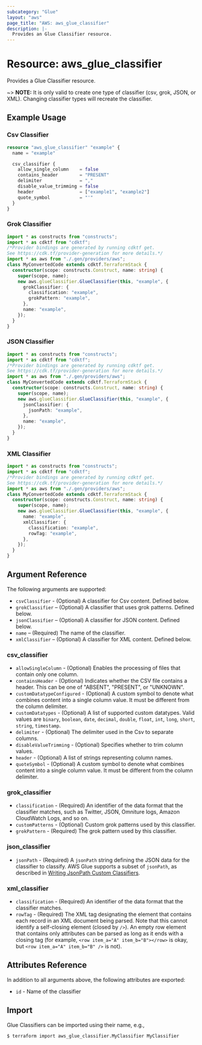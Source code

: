 ```yaml
---
subcategory: "Glue"
layout: "aws"
page_title: "AWS: aws_glue_classifier"
description: |-
  Provides an Glue Classifier resource.
---
```


# Resource: aws_glue_classifier

Provides a Glue Classifier resource.

~> **NOTE:** It is only valid to create one type of classifier (csv, grok, JSON, or XML). Changing classifier types will recreate the classifier.

## Example Usage

### Csv Classifier

```terraform
resource "aws_glue_classifier" "example" {
  name = "example"

  csv_classifier {
    allow_single_column    = false
    contains_header        = "PRESENT"
    delimiter              = ","
    disable_value_trimming = false
    header                 = ["example1", "example2"]
    quote_symbol           = "'"
  }
}
```

### Grok Classifier

```typescript
import * as constructs from "constructs";
import * as cdktf from "cdktf";
/*Provider bindings are generated by running cdktf get.
See https://cdk.tf/provider-generation for more details.*/
import * as aws from "./.gen/providers/aws";
class MyConvertedCode extends cdktf.TerraformStack {
  constructor(scope: constructs.Construct, name: string) {
    super(scope, name);
    new aws.glueClassifier.GlueClassifier(this, "example", {
      grokClassifier: {
        classification: "example",
        grokPattern: "example",
      },
      name: "example",
    });
  }
}

```

### JSON Classifier

```typescript
import * as constructs from "constructs";
import * as cdktf from "cdktf";
/*Provider bindings are generated by running cdktf get.
See https://cdk.tf/provider-generation for more details.*/
import * as aws from "./.gen/providers/aws";
class MyConvertedCode extends cdktf.TerraformStack {
  constructor(scope: constructs.Construct, name: string) {
    super(scope, name);
    new aws.glueClassifier.GlueClassifier(this, "example", {
      jsonClassifier: {
        jsonPath: "example",
      },
      name: "example",
    });
  }
}

```

### XML Classifier

```typescript
import * as constructs from "constructs";
import * as cdktf from "cdktf";
/*Provider bindings are generated by running cdktf get.
See https://cdk.tf/provider-generation for more details.*/
import * as aws from "./.gen/providers/aws";
class MyConvertedCode extends cdktf.TerraformStack {
  constructor(scope: constructs.Construct, name: string) {
    super(scope, name);
    new aws.glueClassifier.GlueClassifier(this, "example", {
      name: "example",
      xmlClassifier: {
        classification: "example",
        rowTag: "example",
      },
    });
  }
}

```

## Argument Reference

The following arguments are supported:

* `csvClassifier` - (Optional) A classifier for Csv content. Defined below.
* `grokClassifier` – (Optional) A classifier that uses grok patterns. Defined below.
* `jsonClassifier` – (Optional) A classifier for JSON content. Defined below.
* `name` – (Required) The name of the classifier.
* `xmlClassifier` – (Optional) A classifier for XML content. Defined below.

### csv_classifier

* `allowSingleColumn` - (Optional) Enables the processing of files that contain only one column.
* `containsHeader` - (Optional) Indicates whether the CSV file contains a header. This can be one of "ABSENT", "PRESENT", or "UNKNOWN".
* `customDatatypeConfigured` - (Optional) A custom symbol to denote what combines content into a single column value. It must be different from the column delimiter.
* `customDatatypes` - (Optional) A list of supported custom datatypes. Valid values are `binary`, `boolean`, `date`, `decimal`, `double`, `float`, `int`, `long`, `short`, `string`, `timestamp`.
* `delimiter` - (Optional) The delimiter used in the Csv to separate columns.
* `disableValueTrimming` - (Optional) Specifies whether to trim column values.
* `header` - (Optional) A list of strings representing column names.
* `quoteSymbol` - (Optional) A custom symbol to denote what combines content into a single column value. It must be different from the column delimiter.

### grok_classifier

* `classification` - (Required) An identifier of the data format that the classifier matches, such as Twitter, JSON, Omniture logs, Amazon CloudWatch Logs, and so on.
* `customPatterns` - (Optional) Custom grok patterns used by this classifier.
* `grokPattern` - (Required) The grok pattern used by this classifier.

### json_classifier

* `jsonPath` - (Required) A `jsonPath` string defining the JSON data for the classifier to classify. AWS Glue supports a subset of `jsonPath`, as described in [Writing JsonPath Custom Classifiers](https://docs.aws.amazon.com/glue/latest/dg/custom-classifier.html#custom-classifier-json).

### xml_classifier

* `classification` - (Required) An identifier of the data format that the classifier matches.
* `rowTag` - (Required) The XML tag designating the element that contains each record in an XML document being parsed. Note that this cannot identify a self-closing element (closed by `/>`). An empty row element that contains only attributes can be parsed as long as it ends with a closing tag (for example, `<row item_a="A" item_b="B"></row>` is okay, but `<row item_a="A" item_b="B" />` is not).

## Attributes Reference

In addition to all arguments above, the following attributes are exported:

* `id` - Name of the classifier

## Import

Glue Classifiers can be imported using their name, e.g.,

```
$ terraform import aws_glue_classifier.MyClassifier MyClassifier
```

<!-- cache-key: cdktf-0.17.0-pre.15 input-b31df4bc88de3969021b91ad0d2773467484b051f056f3349329b11befbfd626 -->
